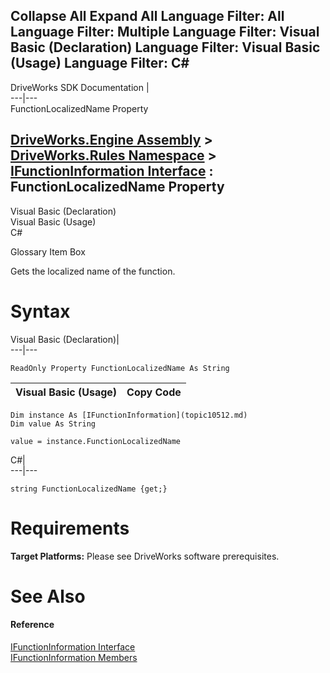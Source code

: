 Collapse All Expand All Language Filter: All  Language Filter: Multiple  Language Filter: Visual Basic (Declaration) Language Filter: Visual Basic (Usage) Language Filter: C#  
---  
DriveWorks SDK Documentation  |   
---|---  
FunctionLocalizedName Property   
  
[DriveWorks.Engine Assembly](topic2156.md) > [DriveWorks.Rules Namespace](topic10510.md) > [IFunctionInformation Interface](topic10512.md) : FunctionLocalizedName Property  
---  
  
Visual Basic (Declaration)    
Visual Basic (Usage)    
C# 

Glossary Item Box

Gets the localized name of the function. 

# Syntax

Visual Basic (Declaration)|   
---|---  
      
    
    ReadOnly Property FunctionLocalizedName As String  
  
Visual Basic (Usage)| Copy Code  
---|---  
      
    
    Dim instance As [IFunctionInformation](topic10512.md)
    Dim value As String
     
    value = instance.FunctionLocalizedName  
  
C#|   
---|---  
      
    
    string FunctionLocalizedName {get;}  
  
# Requirements

**Target Platforms:** Please see DriveWorks software prerequisites.

# See Also

#### Reference

[IFunctionInformation Interface](topic10512.md)   
[IFunctionInformation Members](topic10513.md)


